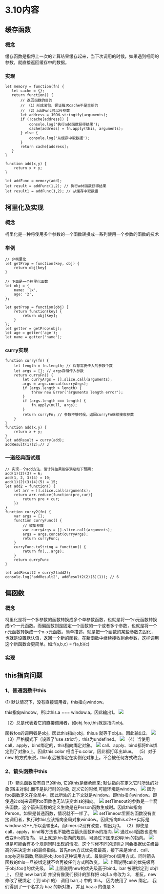 # 3.10内容

## 缓存函数
### 概念
缓存函数是指将上一次的计算结果缓存起来，当下次调用的时候，如果遇到相同的参数，就直接返回缓存中的数据。
### 实现
```JS
let memory = function(fn) {
   let cache = {};
   return function() {
       // 返回函数的目的
       // （1）形成闭包，保证每次cache不是全新的
       // （2）addFunc可以传参数
       let address = JSON.stringify(arguments);
       if (!cache[address]) {
           console.log('执行add函数获得结果');
           cache[address] = fn.apply(this, arguments);
       } else {
           console.log('从缓存中取数据');
       }
       return cache[address];
   }
}

function add(x,y) {
    return x + y;
}

let addFunc = memory(add);
let result = addFunc(1,2); // 执行add函数获得结果
let result1 = addFunc(1,2); // 从缓存中取数据
```

## 柯里化及实现
### 概念
柯里化是一种将使用多个参数的一个函数转换成一系列使用一个参数的函数的技术
### 举例
```JS
// 非柯里化
let getProp = function(key, obj) {
    return obj[key]
}
```
```JS
// 下面是一个柯里化函数
let obj = {
    name: 'lx',
    age: '2',
};

let getProp = function(obj) {
    return function(key) {
        return obj[key];
    }
};
let getter = getProp(obj);
let age = getter('age');
let name = getter('name');
```
### curry实现
```JS
function curry(fn) {
    let length = fn.length; // 保存需要传入的参数个数
    let args = []; // args存储传入参数
    return curryFn() {
        let curryArgs = [].slice.call(arguments);
        args = args.concat(curryArgs);
        if (args.length > length) {
            throw new Error('arguments length error');
        }
        if (args.length === length) {
            fn.apply(null, args);
        }
        return curryFn; // 参数不够时候，返回curryFn继续接收参数
    }
}
function add(x,y) {
    return x + y;
}
let addResult = curry(add);
addResult(1)(2);// 3
```
### 一道经典面试题
```JS
// 实现一个add方法，使计算结果能够满足如下预期：
add(1)(2)(3) = 6;
add(1, 2, 3)(4) = 10;
add(1)(2)(3)(4)(5) = 15;
let add2 = function() {
    let arr = [].slice.call(arguments);
    return arr.reduce(function(pre,cur){
        return pre + cur;
    })
}
function curry2(fn) {
    var args = [];
    function curryFunc() {
        // 收集参数
        var curryArgs = [].slice.call(arguments);
        args = args.concat(curryArgs);
        return curryFunc;
    }
    curryFunc.toString = function() {
        return fn(...args);
    }
    return curryFunc
}

let addResult2 = curry2(add2);
console.log('addResult2', addResult2(2)(3)(1)); // 6
```
## 偏函数
### 概念
柯里化是将一个多参数的函数转换成多个单参数函数，也就是将一个n元函数转换成n个一元函数。而偏函数则是固定一个函数的一个或者多个参数，也就是将一个n元函数转换成一个n-x元函数。简单描述，就是把一个函数的某些参数先固化，也就是设置默认值，返回一个新的函数，在新函数中继续接收剩余参数，这样调用这个新函数会更简单。如:f(a,b,c) = f(a,b)(c)
### 实现

## this指向问题

### 1、普通函数中this
(1) 默认情况下，没有直接调用者，this指向window。

this指向window。所以this.a === window.a。因此输出1。
<img src="https://user-gold-cdn.xitu.io/2020/1/16/16fad4c863646808?imageView2/0/w/1280/h/960/format/webp/ignore-error/1">

（2）总是代表着它的直接调用者，如obj.foo,this就是指向obj。

函数foo的调用者是obj。因此this指向obj。this.a 就等于obj.a。因此输出2。
<img src="https://user-gold-cdn.xitu.io/2020/1/16/16fad50b29d89c57?imageView2/0/w/1280/h/960/format/webp/ignore-error/1">
   （3）严格模式下（设置了'use strict'），this为undefined。
    <img src="https://user-gold-cdn.xitu.io/2020/1/16/16fad51d9e319f7d?imageView2/0/w/1280/h/960/format/webp/ignore-error/1">
  （4）当使用call，apply，bind绑定的，this指向绑定对象。
   <img src="https://user-gold-cdn.xitu.io/2020/1/16/16fad52b862795a5?imageView2/0/w/1280/h/960/format/webp/ignore-error/1">
call、apply、bind都将this绑定到了对象o上。因此this.color 相当于o.color。因此都打印出blue。
（5）对于new 的方式来说，this永远被绑定在实例化对象上。不会被任何方式改变。
### 2、箭头函数中this
（1）箭头函数没有自己的this, 它的this是继承而来; 默认指向在定义它时所处的对象(宿主对象),而不是执行时的对象, 定义它的时候,可能环境是window。
<img src="https://user-gold-cdn.xitu.io/2020/1/16/16fad54bd84f5150?imageView2/0/w/1280/h/960/format/webp/ignore-error/1">
因为foo函数定义在全局中，因此所处的上下文就是window。即this指向window。即使通过obj来调用foo函数也无法该变this的指向。
<img src="https://user-gold-cdn.xitu.io/2020/1/16/16fad55d3bc6088b?imageView2/0/w/1280/h/960/format/webp/ignore-error/1">
setTimeout的参数是一个箭头函数，这个箭头函数的定义生效是在Person函数生成时。因此this指向Person。如果是普通函数，情况就不一样了。
<img src="https://user-gold-cdn.xitu.io/2020/1/16/16fad56623eb2638?imageView2/0/w/1280/h/960/format/webp/ignore-error/1">
setTimeout里匿名函数没有直接调用者，执行时this应该指向全局对象window。因此指向this.s2++实际是window.s2++,所以会输出4。而timer.s2没有改变，输出为0。
（2）即使是call，apply，bind等方法也不能改变箭头函数this的指向.
<img src="https://user-gold-cdn.xitu.io/2020/1/16/16fad5793b307334?imageView2/0/w/1280/h/960/format/webp/ignore-error/1">
通过call函数也没有改变this的指向。
  以上就是this指向的规则，可通过下图来说明this的指向。
<img src="https://user-gold-cdn.xitu.io/2020/1/16/16fad58498321560?imageView2/0/w/1280/h/960/format/webp/ignore-error/1">
但是可能会有多个规则同时出现的情况，这个时候不同的规则之间会根据优先级最高的来决定this的最终指向。首先new方式优先级最高，接下来是bind、call、apply这些函数,然后是obj.foo()这种调用方式。最后是foo()调用方式。同时箭头函数的this一旦被绑定就不会再被任何方式所改变。
<img src="https://user-gold-cdn.xitu.io/2020/1/16/16fad58ffe9c52fc?imageView2/0/w/1280/h/960/format/webp/ignore-error/1">
上图说明call的优先级高于obj.foo()的优先级。
<img src="https://user-gold-cdn.xitu.io/2020/1/16/16fad59703d6aebf?imageView2/0/w/1280/h/960/format/webp/ignore-error/1">
上图说明new的优先级高于bind。bar 被硬绑定到 obj1 上， 但是 new bar(3) 并没有像我们预计的那样把 obj1.a 修改为 3。 相反，new 修改了硬绑定（ 到 obj1 的） 调用 bar(..) 中的 this。 因为使用了 new 绑定， 我们得到了一个名字为 baz 的新对象， 并且 baz.a 的值是 3
